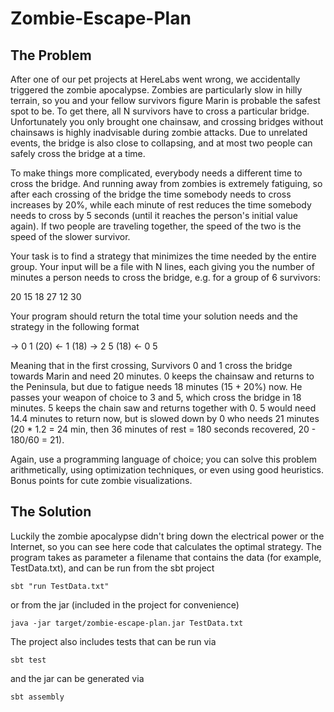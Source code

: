 Zombie-Escape-Plan
===========================================

## The Problem

After one of our pet projects at HereLabs went wrong, we accidentally triggered the zombie apocalypse. Zombies are particularly slow in hilly terrain, so you and your fellow survivors figure Marin is probable the safest spot to be. To get there, all N survivors have to cross a particular bridge. Unfortunately you only brought one chainsaw, and crossing bridges without chainsaws is highly inadvisable during zombie attacks. Due to unrelated events, the bridge is also close to collapsing, and at most two people can safely cross the bridge at a time.

To make things more complicated, everybody needs a different time to cross the bridge. And running away from zombies is extremely fatiguing, so after each crossing of the bridge the time somebody needs to cross increases by 20%, while each minute of rest reduces the time somebody needs to cross by 5 seconds (until it reaches the person's initial value again). If two people are traveling together, the speed of the two is the speed of the slower survivor.

Your task is to find a strategy that minimizes the time needed by the entire group. Your input will be a file with N lines, each giving you the number of minutes a person needs to cross the bridge, e.g. for a group of 6 survivors:

20 15 18 27 12 30

Your program should return the total time your solution needs and the strategy in the following format

-> 0 1 (20) <- 1 (18) -> 2 5 (18) <- 0 5

Meaning that in the first crossing, Survivors 0 and 1 cross the bridge towards Marin and need 20 minutes. 0 keeps the chainsaw and returns to the Peninsula, but due to fatigue needs 18 minutes (15 + 20%) now. He passes your weapon of choice to 3 and 5, which cross the bridge in 18 minutes. 5 keeps the chain saw and returns together with 0. 5 would need 14.4 minutes to return now, but is slowed down by 0 who needs 21 minutes (20 * 1.2 = 24 min, then 36 minutes of rest = 180 seconds recovered, 20 - 180/60 = 21).

Again, use a programming language of choice; you can solve this problem arithmetically, using optimization techniques, or even using good heuristics. Bonus points for cute zombie visualizations.

## The Solution

Luckily the zombie apocalypse didn't bring down the electrical power or the Internet, so you can see here code that calculates the optimal strategy. The program takes as parameter a filename that contains the data (for example, TestData.txt), and can be run from the sbt project 
```
sbt "run TestData.txt"
```
or from the jar (included in the project for convenience)
```
java -jar target/zombie-escape-plan.jar TestData.txt
```
The project also includes tests that can be run via
```
sbt test
```
and the jar can be generated via
```
sbt assembly
```  
